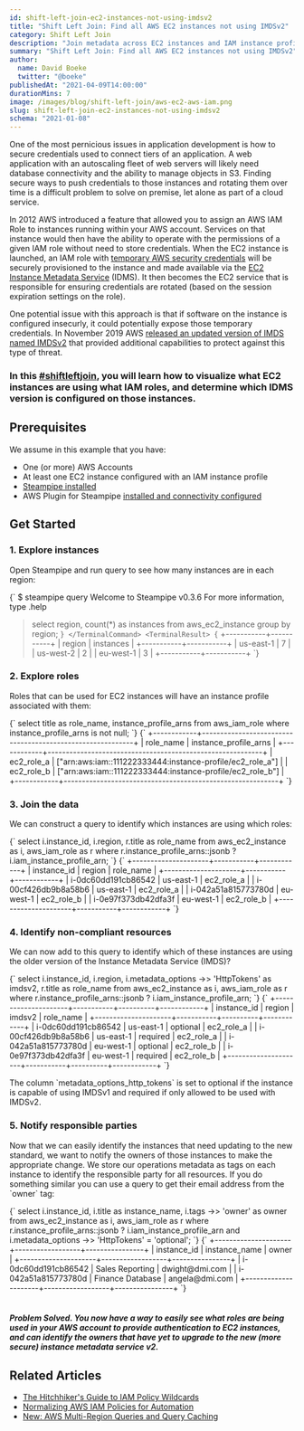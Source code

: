 ```yaml
---
id: shift-left-join-ec2-instances-not-using-imdsv2
title: "Shift Left Join: Find all AWS EC2 instances not using IMDSv2"
category: Shift Left Join
description: "Join metadata across EC2 instances and IAM instance profiles."
summary: "Shift Left Join: Find all AWS EC2 instances not using IMDSv2"
author:
  name: David Boeke
  twitter: "@boeke"
publishedAt: "2021-04-09T14:00:00"
durationMins: 7
image: /images/blog/shift-left-join/aws-ec2-aws-iam.png
slug: shift-left-join-ec2-instances-not-using-imdsv2
schema: "2021-01-08"
---
```



One of the most pernicious issues in application development is how to secure credentials used to connect tiers of an application.  A web application with an autoscaling fleet of web servers will likely need database connectivity and the ability to manage objects in S3.  Finding secure ways to push credentials to those instances and rotating them over time is a difficult problem to solve on premise, let alone as part of a cloud service.

In 2012 AWS introduced a feature that allowed you to assign an AWS IAM Role to instances running within your AWS account. Services on that instance would then have the ability to operate with the permissions of a given IAM role without need to store credentials.  When the EC2 instance is launched, an IAM role with [temporary AWS security credentials](https://docs.aws.amazon.com/IAM/latest/UserGuide/id_credentials_temp_use-resources.html) will be securely provisioned to the instance and made available via the [EC2 Instance Metadata Service](https://docs.aws.amazon.com/AWSEC2/latest/UserGuide/ec2-instance-metadata.html) (IDMS). It then becomes the EC2 service that is responsible for ensuring credentials are rotated (based on the session expiration settings on the role).

One potential issue with this approach is that if software on the instance is configured insecurly, it could potentially expose those temporary credentials. In November 2019 AWS [released an updated version of IMDS named IMDSv2](https://aws.amazon.com/blogs/security/defense-in-depth-open-firewalls-reverse-proxies-ssrf-vulnerabilities-ec2-instance-metadata-service/) that provided additional capabilities to protect against this type of threat.

### In this [#shiftleftjoin](https://steampipe.io/blog/#shiftleftjoin), you will learn how to visualize what EC2 instances are using what IAM roles, and determine which IDMS version is configured on those instances.

## Prerequisites

We assume in this example that you have:
- One (or more) AWS Accounts
- At least one EC2 instance configured with an IAM instance profile
- [Steampipe installed](https://steampipe.io/downloads)
- AWS Plugin for Steampipe [installed and connectivity configured](https://hub.steampipe.io/plugins/turbot/aws)

## Get Started

### 1. Explore instances

<div className="mt-4 row"> 
  <div className="col col-0 col-lg-1"></div>
  <div className="col col-12  col-lg-11 col-xl-10">
    <p>
      Open Steampipe and run query to see how many instances are in each region:
    </p>
    <Terminal title="steampipe cli">
      <TerminalCommand withPrompt={false} enableCopyToClipboard={false}>
        {`   
$ steampipe query
Welcome to Steampipe v0.3.6
For more information, type .help
 
> select
    region,
    count(*) as instances
  from
    aws_ec2_instance
  group by
    region;
        `}
    </TerminalCommand>
    <TerminalResult>
    {`
+-----------+-----------+
| region    | instances |
+-----------+-----------+
| us-east-1 | 7         |
| us-west-2 | 2         |
| eu-west-1 | 3         |
+-----------+-----------+
        `}
      </TerminalResult>
    </Terminal>
  </div>
</div>

### 2. Explore roles 



<div className="mt-4 row"> 
  <div className="col col-0 col-lg-1"></div>
  <div className="col col-12 col-lg-11 col-xl-10">
    <p>
      Roles that can be used for EC2 instances will have an instance profile associated with them:
    </p>
    <Terminal title="steampipe cli">
      <TerminalCommand withPrompt={true} enableCopyToClipboard={true}>
        {`   
select
  title as role_name,
  instance_profile_arns
from
  aws_iam_role
where
  instance_profile_arns is not null;
        `}
    </TerminalCommand>
    <TerminalResult>
    {`
+------------+-----------------------------------------------------------+
| role_name  | instance_profile_arns                                     |
+------------+-----------------------------------------------------------+
| ec2_role_a | ["arn:aws:iam::111222333444:instance-profile/ec2_role_a"] |
| ec2_role_b | ["arn:aws:iam::111222333444:instance-profile/ec2_role_b"] |
+------------+-----------------------------------------------------------+
        `}
      </TerminalResult>
    </Terminal>
  </div>
</div>

### 3. Join the data 

<div className="mt-4 row"> 
  <div className="col col-0 col-lg-1"></div>
  <div className="col col-12 col-lg-11 col-xl-10">
    <p>
      We can construct a query to identify which instances are using which roles:
    </p>
    <Terminal title="steampipe cli">
      <TerminalCommand withPrompt={true} enableCopyToClipboard={true}>
        {`   
select
  i.instance_id,
  i.region,
  r.title as role_name
from
  aws_ec2_instance as i,
  aws_iam_role as r
where
  r.instance_profile_arns::jsonb ? i.iam_instance_profile_arn;
        `}
    </TerminalCommand>
    <TerminalResult>
    {`
+---------------------+-----------+------------+
| instance_id         | region    | role_name  |
+---------------------+-----------+------------+
| i-0dc60dd191cb86542 | us-east-1 | ec2_role_a |
| i-00cf426db9b8a58b6 | us-east-1 | ec2_role_a |
| i-042a51a815773780d | eu-west-1 | ec2_role_b |
| i-0e97f373db42dfa3f | eu-west-1 | ec2_role_b |
+---------------------+-----------+------------+
        `}
      </TerminalResult>
    </Terminal>
  </div>
</div>

### 4. Identify non-compliant resources

<div className="mt-4 row"> 
  <div className="col col-0 col-lg-1"></div>
  <div className="col col-12 col-lg-11 col-xl-10">
    <p>
      We can now add to this query to identify which of these instances are using the older version of the Instance Metadata Service (IMDS)?
    </p>
    <Terminal title="steampipe cli">
      <TerminalCommand withPrompt={true} enableCopyToClipboard={true}>
        {`   
select
  i.instance_id,
  i.region,
  i.metadata_options ->> 'HttpTokens' as imdsv2,
  r.title as role_name
from
  aws_ec2_instance as i,
  aws_iam_role as r
where
  r.instance_profile_arns::jsonb ? i.iam_instance_profile_arn;
        `}
    </TerminalCommand>
    <TerminalResult>
    {`
+---------------------+-----------+----------+------------+
| instance_id         | region    | imdsv2   | role_name  |
+---------------------+-----------+----------+------------+
| i-0dc60dd191cb86542 | us-east-1 | optional | ec2_role_a |
| i-00cf426db9b8a58b6 | us-east-1 | required | ec2_role_a |
| i-042a51a815773780d | eu-west-1 | optional | ec2_role_b |
| i-0e97f373db42dfa3f | eu-west-1 | required | ec2_role_b |
+---------------------+-----------+----------+------------+
        `}
      </TerminalResult>
    </Terminal>
    <p className="mt-4">
      The column `metadata_options_http_tokens` is set to optional if the instance is capable of using IMDSv1 and required if only allowed to be used with IMDSv2.
    </p>
  </div>
</div>

### 5. Notify responsible parties

<div className="mt-4 mb-5 row"> 
  <div className="col col-0 col-lg-1"></div>
  <div className="col col-12 col-lg-11 col-xl-10">
    <p>
      Now that we can easily identify the instances that need updating to the new standard, we want to notify the owners of those instances to make the appropriate change.  We store our operations metadata as tags on each instance to identify the responsible party for all resources.  If you do something similar you can use a query to get their email address from the `owner` tag:
    </p>
    <Terminal title="steampipe cli">
      <TerminalCommand withPrompt={true} enableCopyToClipboard={true}>
        {`   
select
  i.instance_id,
  i.title as instance_name,
  i.tags ->> 'owner' as owner
from
  aws_ec2_instance as i,
  aws_iam_role as r
where
  r.instance_profile_arns::jsonb ? i.iam_instance_profile_arn
  and i.metadata_options ->> 'HttpTokens' = 'optional';
        `}
    </TerminalCommand>
    <TerminalResult>
    {`
+---------------------+------------------+----------------+
| instance_id         | instance_name    | owner          |
+---------------------+------------------+----------------+
| i-0dc60dd191cb86542 | Sales Reporting  | dwight@dmi.com |
| i-042a51a815773780d | Finance Database | angela@dmi.com |
+---------------------+------------------+----------------+
        `}
      </TerminalResult>
    </Terminal>
  </div>
</div>

<br />

##### **Problem Solved**. You now have a way to easily see what roles are being used in your AWS account to provide authentication to EC2 instances, and can identify the owners that have yet to upgrade to the new (more secure) instance metadata service v2.

## Related Articles

- [The Hitchhiker's Guide to IAM Policy Wildcards](https://steampipe.io/blog/aws-iam-policy-wildcards-reference)
- [Normalizing AWS IAM Policies for Automation](https://steampipe.io/blog/normalizing-aws-iam-policies-for-automated-analysis)
- [New: AWS Multi-Region Queries and Query Caching](https://steampipe.io/blog/release-0-2-0)